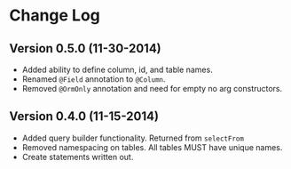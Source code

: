 # Change Log

## Version 0.5.0 (11-30-2014)

- Added ability to define column, id, and table names.
- Renamed `@Field` annotation to `@Column`.
- Removed `@OrmOnly` annotation and need for empty no arg constructors.

## Version 0.4.0 (11-15-2014)

- Added query builder functionality. Returned from `selectFrom`
- Removed namespacing on tables. All tables MUST have unique names.
- Create statements written out.
